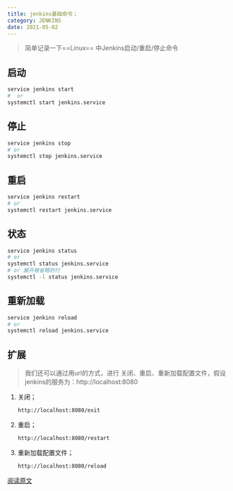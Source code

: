 ```yaml
---
title: jenkins基础命令；
category: JENKINS
date: 2021-05-02
---
```


>  简单记录一下==Linux== 中Jenkins启动/重启/停止命令 

## 启动

```bash
service jenkins start
#  or
systemctl start jenkins.service
```

## 停止

```bash
service jenkins stop
# or
systemctl stop jenkins.service
```

## 重启

```bash
service jenkins restart
# or
systemctl restart jenkins.service
```

## 状态

```bash
service jenkins status
# or
systemctl status jenkins.service
# or 展开被省略的行
systemctl -l status jenkins.service 
```

## 重新加载

```bash
service jenkins reload
# or
systemctl reload jenkins.service
```

## 扩展

> 我们还可以通过用url的方式，进行 关闭、重启、重新加载配置文件，假设jenkins的服务为：http://localhost:8080

1. 关闭；

   ```bash
   http://localhost:8080/exit
   ```

2. 重启；

   ```bash
   http://localhost:8080/restart
   ```

3. 重新加载配置文件；

   ```bash
   http://localhost:8080/reload
   ```



[阅读原文](https://www.cnblogs.com/faberbeta/p/jenkins004.html)